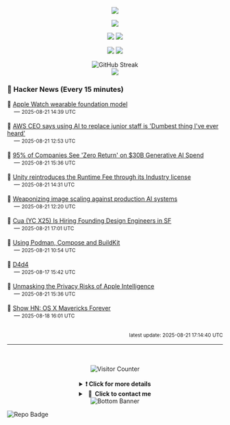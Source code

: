 <div align="center">
  <img src="https://readme-typing-svg.herokuapp.com?font=Fira+Code&weight=600&size=19&duration=3000&pause=1000&color=F7931A&center=true&vCenter=true&width=600&lines=%F0%9F%91%8B+Hi+%2C++I'm+(+Esmaeil+Asadi+%3C%3D%3E+%D8%A7%D8%B3%D9%80%D9%85%D9%80%D8%A7%D8%B9%D9%80%DB%8C%D9%80%D9%84+%D8%A7%D8%B3%D9%80%D8%AF%DB%8C+)"/>
</div>

<p align="center">
  <img src="http://github-profile-summary-cards.vercel.app/api/cards/profile-details?username=Null-Err0r&theme=gruvbox" />
</p>
<p align="center">
  <img src="http://github-profile-summary-cards.vercel.app/api/cards/repos-per-language?username=Null-Err0r&theme=gruvbox" />
  <img src="http://github-profile-summary-cards.vercel.app/api/cards/most-commit-language?username=Null-Err0r&theme=gruvbox" />
</p>
<p align="center">
  <img src="http://github-profile-summary-cards.vercel.app/api/cards/stats?username=Null-Err0r&theme=gruvbox" />
  <img src="http://github-profile-summary-cards.vercel.app/api/cards/productive-time?username=Null-Err0r&theme=gruvbox&utcOffset=8" />
</p>
<div align="center">
  <img src="https://streak-stats.demolab.com/?user=null-err0r&theme=gruvbox" alt="GitHub Streak" />
</div>
<div align="center">
  <img src="https://github-profile-trophy.vercel.app/?username=Null-Err0r&theme=gruvbox&no-frame=true&margin-w=15&margin-h=15&row=2&column=4" />
</div>


### 📰 Hacker News (Every 15 minutes)

<!-- HACKER_NEWS_START -->
🔹 <a href='https://arxiv.org/abs/2507.00191' target='_blank' rel='noopener noreferrer'>Apple Watch wearable foundation model</a><br>&nbsp;&nbsp;&nbsp;&nbsp;— <small>2025-08-21 14:39 UTC</small><br><br>
🔹 <a href='https://www.theregister.com/2025/08/21/aws_ceo_entry_level_jobs_opinion/' target='_blank' rel='noopener noreferrer'>AWS CEO says using AI to replace junior staff is 'Dumbest thing I've ever heard'</a><br>&nbsp;&nbsp;&nbsp;&nbsp;— <small>2025-08-21 12:53 UTC</small><br><br>
🔹 <a href='https://thedailyadda.com/95-of-companies-see-zero-return-on-30-billion-generative-ai-spend-mit-report-finds/' target='_blank' rel='noopener noreferrer'>95% of Companies See 'Zero Return' on $30B Generative AI Spend</a><br>&nbsp;&nbsp;&nbsp;&nbsp;— <small>2025-08-21 15:36 UTC</small><br><br>
🔹 <a href='https://unity.com/products/unity-industry' target='_blank' rel='noopener noreferrer'>Unity reintroduces the Runtime Fee through its Industry license</a><br>&nbsp;&nbsp;&nbsp;&nbsp;— <small>2025-08-21 14:31 UTC</small><br><br>
🔹 <a href='https://blog.trailofbits.com/2025/08/21/weaponizing-image-scaling-against-production-ai-systems/' target='_blank' rel='noopener noreferrer'>Weaponizing image scaling against production AI systems</a><br>&nbsp;&nbsp;&nbsp;&nbsp;— <small>2025-08-21 12:20 UTC</small><br><br>
🔹 <a href='https://www.ycombinator.com/companies/cua/jobs/a6UbTvG-founding-engineer-ux-design' target='_blank' rel='noopener noreferrer'>Cua (YC X25) Is Hiring Founding Design Engineers in SF</a><br>&nbsp;&nbsp;&nbsp;&nbsp;— <small>2025-08-21 17:01 UTC</small><br><br>
🔹 <a href='https://emersion.fr/blog/2025/using-podman-compose-and-buildkit/' target='_blank' rel='noopener noreferrer'>Using Podman, Compose and BuildKit</a><br>&nbsp;&nbsp;&nbsp;&nbsp;— <small>2025-08-21 10:54 UTC</small><br><br>
🔹 <a href='https://www.nmichaels.org/musings/d4d4/d4d4/' target='_blank' rel='noopener noreferrer'>D4d4</a><br>&nbsp;&nbsp;&nbsp;&nbsp;— <small>2025-08-17 15:42 UTC</small><br><br>
🔹 <a href='https://www.lumia.security/blog/applestorm' target='_blank' rel='noopener noreferrer'>Unmasking the Privacy Risks of Apple Intelligence</a><br>&nbsp;&nbsp;&nbsp;&nbsp;— <small>2025-08-21 15:36 UTC</small><br><br>
🔹 <a href='https://mavericksforever.com/' target='_blank' rel='noopener noreferrer'>Show HN: OS X Mavericks Forever</a><br>&nbsp;&nbsp;&nbsp;&nbsp;— <small>2025-08-18 16:01 UTC</small><br><br>
<!-- HACKER_NEWS_END -->

<p align="right"><small>latest update: 
<!-- HACKER_NEWS_LAST_UPDATED -->2025-08-21 17:14:40 UTC<!-- /HACKER_NEWS_LAST_UPDATED -->
</small></p>

<hr>

<div align="center">
  <br> </br>
  <img src="https://ghvc.kabelkultur.se/?username=null-err0r&abbreviated=true&color=ff5500&label=%E2%81%AE%20%E2%81%AE%E2%81%AE%20%E2%81%AE%E2%81%AE%20%20%F0%9F%91%80%20%E2%81%AE%20%E2%81%AE%E2%81%AE%20%E2%81%AE%E2%81%AEVisitor%E2%81%AE%20%E2%81%AE%E2%81%AE%20%E2%81%AE%E2%81%AE%20%F0%9F%91%80%E2%81%AE%20%E2%81%AE%E2%81%AE%20%E2%81%AE%E2%81%AE%E2%81%AE%20%E2%81%AE%E2%81%AE%20%E2%81%AE%E2%81%AE⁮⁮" alt="Visitor Counter" />
  <br> </br>
</div>
<details align="center">
<summary> <b> ❗️ Click for more details</b> </summary>
<br>
<div align="center">
  <a href="https://next.ossinsight.io/widgets/official/analyze-user-contribution-time-distribution?user_id=19436819&period=all_times" target="_blank" style="display: block;">
    <picture>
      <source media="(prefers-color-scheme: dark)" srcset="https://next.ossinsight.io/widgets/official/analyze-user-contribution-time-distribution/thumbnail.png?user_id=19436819&period=all_times&image_size=auto&color_scheme=dark" width="700" height="auto">
      <img alt="Contribution Time Distribution" src="https://next.ossinsight.io/widgets/official/analyze-user-contribution-time-distribution/thumbnail.png?user_id=19436819&period=all_times&image_size=auto&color_scheme=dark" width="700" height="auto">
    </picture>
  </a>
</div>
<div align="center">
  <a href="https://next.ossinsight.io/widgets/official/compose-user-dashboard-stats?user_id=19436819" target="_blank" style="display: block;">
    <picture>
      <source media="(prefers-color-scheme: dark)" srcset="https://next.ossinsight.io/widgets/official/compose-user-dashboard-stats/thumbnail.png?user_id=19436819&image_size=auto&color_scheme=dark" width="700" height="auto">
      <img alt="Dashboard Stats" src="https://next.ossinsight.io/widgets/official/compose-user-dashboard-stats/thumbnail.png?user_id=19436819&image_size=auto&color_scheme=dark" width="700" height="auto">
    </picture>
  </a>
</div>
<div align="center">
  <a href="https://next.ossinsight.io/widgets/official/compose-org-activity-map?activity=stars&role=stars&owner_id=19436819&period=past_12_months" target="_blank" style="display: block;">
    <picture>
      <source media="(prefers-color-scheme: dark)" srcset="https://next.ossinsight.io/widgets/official/compose-org-activity-map/thumbnail.png?activity=stars&role=stars&owner_id=19436819&period=past_12_months&image_size=4x7&color_scheme=dark" width="700" height="auto">
      <img alt="Geographical Distribution" src="https://next.ossinsight.io/widgets/official/compose-org-activity-map/thumbnail.png?activity=stars&role=stars&owner_id=19436819&period=past_12_months&image_size=4x7&color_scheme=dark" width="700" height="auto">
    </picture>
  </a>
</div>
<div align="center">
  <img src="https://github-readme-activity-graph.vercel.app/graph?username=Null-Err0r&theme=gruvbox" alt="Activity Graph" />
</div>
<br>
</details>
<details align="center">
<summary> <b>  💬  Click to contact me</b> </summary>
<br>
<div align="center">
  <br><br>
  <a href="https://t.me/NullError_ir" target="_blank">
    <img src="https://img.shields.io/badge/Telegram-black?style=for-the-badge&logo=Telegram" alt="Telegram" />
  </a>
</div>
<br>
</details>
<div align="center">
  <img src="https://raw.githubusercontent.com/Trilokia/Trilokia/379277808c61ef204768a61bbc5d25bc7798ccf1/bottom_header.svg" alt="Bottom Banner" />
</div>


![Repo Badge](https://visitor-badge.laobi.icu/badge?page_id=null-err0r.null-err0r) 
